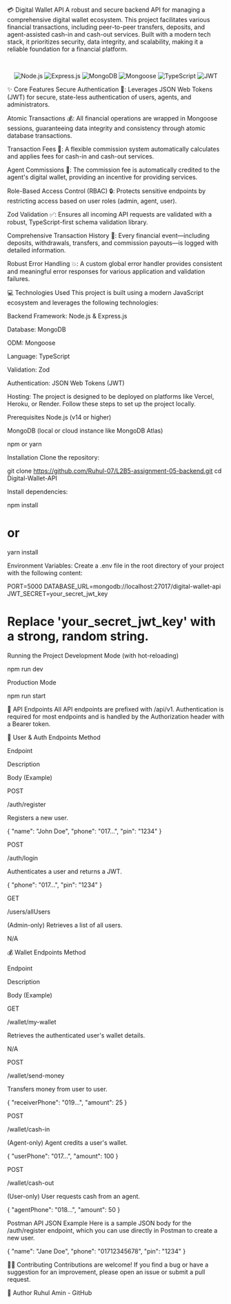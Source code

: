 💳 Digital Wallet API
A robust and secure backend API for managing a comprehensive digital wallet ecosystem. This project facilitates various financial transactions, including peer-to-peer transfers, deposits, and agent-assisted cash-in and cash-out services. Built with a modern tech stack, it prioritizes security, data integrity, and scalability, making it a reliable foundation for a financial platform.

<br>

<p align="center">
<img src="https://img.shields.io/badge/Node.js-339933?style=for-the-badge&logo=nodedotjs&logoColor=white" alt="Node.js" />
<img src="https://img.shields.io/badge/Express.js-000000?style=for-the-badge&logo=express&logoColor=white" alt="Express.js" />
<img src="https://img.shields.io/badge/MongoDB-47A248?style=for-the-badge&logo=mongodb&logoColor=white" alt="MongoDB" />
<img src="https://img.shields.io/badge/Mongoose-8A2BE2?style=for-the-badge&logo=mongoose&logoColor=white" alt="Mongoose" />
<img src="https://img.shields.io/badge/TypeScript-3178C6?style=for-the-badge&logo=typescript&logoColor=white" alt="TypeScript" />
<img src="https://img.shields.io/badge/JWT-000000?style=for-the-badge&logo=jsonwebtokens&logoColor=white" alt="JWT" />
</p>

✨ Core Features
Secure Authentication 🔐: Leverages JSON Web Tokens (JWT) for secure, state-less authentication of users, agents, and administrators.

Atomic Transactions 💰: All financial operations are wrapped in Mongoose sessions, guaranteeing data integrity and consistency through atomic database transactions.

Transaction Fees 💸: A flexible commission system automatically calculates and applies fees for cash-in and cash-out services.

Agent Commissions 🤝: The commission fee is automatically credited to the agent's digital wallet, providing an incentive for providing services.

Role-Based Access Control (RBAC) 🔒: Protects sensitive endpoints by restricting access based on user roles (admin, agent, user).

Zod Validation ✅: Ensures all incoming API requests are validated with a robust, TypeScript-first schema validation library.

Comprehensive Transaction History 📜: Every financial event—including deposits, withdrawals, transfers, and commission payouts—is logged with detailed information.

Robust Error Handling 💥: A custom global error handler provides consistent and meaningful error responses for various application and validation failures.

💻 Technologies Used
This project is built using a modern JavaScript ecosystem and leverages the following technologies:

Backend Framework: Node.js & Express.js

Database: MongoDB

ODM: Mongoose

Language: TypeScript

Validation: Zod

Authentication: JSON Web Tokens (JWT)

Hosting: The project is designed to be deployed on platforms like Vercel, Heroku, or Render.
Follow these steps to set up the project locally.

Prerequisites
Node.js (v14 or higher)

MongoDB (local or cloud instance like MongoDB Atlas)

npm or yarn

Installation
Clone the repository:

git clone https://github.com/Ruhul-07/L2B5-assignment-05-backend.git
cd Digital-Wallet-API

Install dependencies:

npm install
# or
yarn install

Environment Variables:
Create a .env file in the root directory of your project with the following content:

PORT=5000
DATABASE_URL=mongodb://localhost:27017/digital-wallet-api
JWT_SECRET=your_secret_jwt_key
# Replace 'your_secret_jwt_key' with a strong, random string.

Running the Project
Development Mode (with hot-reloading)

npm run dev

Production Mode

npm run start

📄 API Endpoints
All API endpoints are prefixed with /api/v1. Authentication is required for most endpoints and is handled by the Authorization header with a Bearer token.

📝 User & Auth Endpoints
Method

Endpoint

Description

Body (Example)

POST

/auth/register

Registers a new user.

{ "name": "John Doe", "phone": "017...", "pin": "1234" }

POST

/auth/login

Authenticates a user and returns a JWT.

{ "phone": "017...", "pin": "1234" }

GET

/users/allUsers

(Admin-only) Retrieves a list of all users.

N/A

💰 Wallet Endpoints
Method

Endpoint

Description

Body (Example)

GET

/wallet/my-wallet

Retrieves the authenticated user's wallet details.

N/A

POST

/wallet/send-money

Transfers money from user to user.

{ "receiverPhone": "019...", "amount": 25 }

POST

/wallet/cash-in

(Agent-only) Agent credits a user's wallet.

{ "userPhone": "017...", "amount": 100 }

POST

/wallet/cash-out

(User-only) User requests cash from an agent.

{ "agentPhone": "018...", "amount": 50 }

Postman API JSON Example
Here is a sample JSON body for the /auth/register endpoint, which you can use directly in Postman to create a new user.

{
  "name": "Jane Doe",
  "phone": "01712345678",
  "pin": "1234"
}

🧑‍💻 Contributing
Contributions are welcome! If you find a bug or have a suggestion for an improvement, please open an issue or submit a pull request.

👤 Author
Ruhul Amin - GitHub